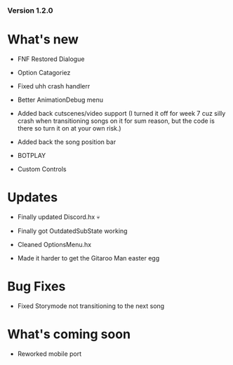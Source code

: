 ### Version 1.2.0

# What's new

* FNF Restored Dialogue

* Option Catagoriez

* Fixed uhh crash handlerr

* Better AnimationDebug menu

* Added back cutscenes/video support (I turned it off for week 7 cuz silly crash when transitioning songs on it for sum reason, but the code is there so turn it on at your own risk.)

* Added back the song position bar

* BOTPLAY

* Custom Controls

# Updates

* Finally updated Discord.hx :skull:

* Finally got OutdatedSubState working

* Cleaned OptionsMenu.hx

* Made it harder to get the Gitaroo Man easter egg

# Bug Fixes

* Fixed Storymode not transitioning to the next song

# What's coming soon

* Reworked mobile port

